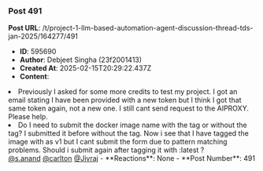 ### Post 491
**Post URL**: /t/project-1-llm-based-automation-agent-discussion-thread-tds-jan-2025/164277/491
- **ID**: 595690
- **Author**: Debjeet Singha (23f2001413)
- **Created At**: 2025-02-15T20:29:22.437Z
- **Content**:  
  <ol>
<li>
Previously I asked for some more credits to test my project. I got an email stating I have been provided with a new token but I think I got that same token again, not a new one. I still cant send request to the AIPROXY. Please help.
</li>
<li>
Do I need to submit the docker image name with the tag or without the tag? I submitted it before without the tag. Now i see that I have tagged the image with as v1 but I cant submit the form due to pattern matching problems. Should i submit again after tagging it with :latest ?
</li>
</ol>
<a class="mention" href="/u/s.anand">@s.anand</a> <a class="mention" href="/u/carlton">@carlton</a>  <a class="mention" href="/u/jivraj">@Jivraj</a>
- **Reactions**: None
- **Post Number**: 491


